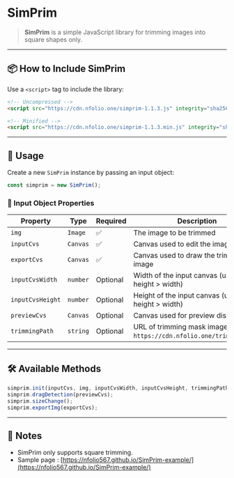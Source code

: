 # SimPrim

> **SimPrim** is a simple JavaScript library for trimming images into square shapes only.

---

## 📦 How to Include SimPrim

Use a `<script>` tag to include the library:

```html
<!-- Uncompressed -->
<script src="https://cdn.nfolio.one/simprim-1.1.3.js" integrity="sha256-n1Fi3QGr3RwtrVFCMnoDqmi1n9WvuFYmuHD8M6J3bn0=" crossorigin="anonymous"></script>

<!-- Minified -->
<script src="https://cdn.nfolio.one/simprim-1.1.3.min.js" integrity="sha256-sjhuiPj/Uw1j4QWoGlficf4YGNF6QqHm+EfJLF4FCCE=" crossorigin="anonymous"></script>
```

---

## 🚀 Usage

Create a new `SimPrim` instance by passing an input object:

```javascript
const simprim = new SimPrim();
```

### 🧾 Input Object Properties

| **Property**     | **Type** | **Required** | **Description**                                                             |
| ---------------- | -------- | ------------ | --------------------------------------------------------------------------- |
| `img`            | `Image`  | ✅            | The image to be trimmed                                                     |
| `inputCvs`       | `Canvas` | ✅            | Canvas used to edit the image                                               |
| `exportCvs`      | `Canvas` | ✅            | Canvas used to draw the trimmed image                                       |
| `inputCvsWidth`  | `number` | Optional     | Width of the input canvas (used when height > width)                        |
| `inputCvsHeight` | `number` | Optional     | Height of the input canvas (used when height > width)                       |
| `previewCvs`     | `Canvas` | Optional     | Canvas used for preview display                                             |
| `trimmingPath`   | `string` | Optional     | URL of trimming mask image (default: `https://cdn.nfolio.one/trimming.png`) |

---



## 🛠 Available Methods

```javascript
simprim.init(inputCvs, img, inputCvsWidth, inputCvsHeight, trimmingPath);
simprim.dragDetection(previewCvs);
simprim.sizeChange();
simprim.exportImg(exportCvs);
```

---

## 📝 Notes

- SimPrim only supports square trimming.
- Sample page : [https://nfolio567.github.io/SimPrim-example/](https://nfolio567.github.io/SimPrim-example/)